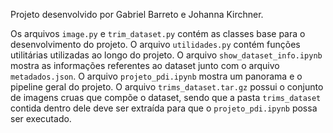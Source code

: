 Projeto desenvolvido por Gabriel Barreto e Johanna Kirchner.

Os arquivos `image.py` e `trim_dataset.py` contém as classes base para o desenvolvimento do projeto. O arquivo `utilidades.py` contém funções utilitárias utilizadas ao longo do projeto. O arquivo `show_dataset_info.ipynb` mostra as informações referentes ao dataset junto com o arquivo `metadados.json`. O arquivo `projeto_pdi.ipynb` mostra um panorama e o pipeline geral do projeto. O arquivo `trims_dataset.tar.gz` possui o conjunto de imagens cruas que compõe o dataset, sendo que a pasta `trims_dataset` contida dentro dele deve ser extraída para que o `projeto_pdi.ipynb` possa ser executado.